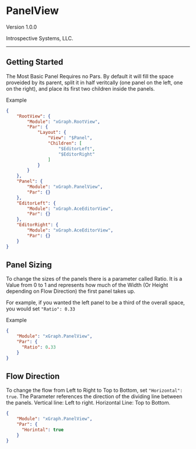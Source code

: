 # PanelView

Version 1.0.0

Introspective Systems, LLC.

---

## Getting Started

The Most Basic Panel Requires no Pars. By default it will fill the space proveided by its parent, split it in half veritcally (one panel on the left, one on the right), and place its first two children inside the panels.

Example

``` json
{
    "RootView": {
        "Module": "xGraph.RootView",
        "Par": {
            "Layout": {
                "View": "$Panel",
                "Children": [
                    "$EditorLeft",
                    "$EditorRight"
                ]
            }
        }
    },
    "Panel": {
        "Module": "xGraph.PanelView",
        "Par": {}
    },
    "EditorLeft": {
        "Module": "xGraph.AceEditorView",
        "Par": {}
    },
    "EditorRight": {
        "Module": "xGraph.AceEditorView",
        "Par": {}
    }
}
```

## Panel Sizing

To change the sizes of the panels there is a parameter called Ratio. It is a Value from 0 to 1 and represents how much of the Width (Or Height depending on Flow Direction) the first panel takes up.

For example, if you wanted the left panel to be a third of the overall space, you would set `"Ratio": 0.33`

Example

``` json
{
    "Module": "xGraph.PanelView",
    "Par": {
      "Ratio": 0.33
    }
}
```

## Flow Direction

To change the flow from Left to Right to Top to Bottom, set `"Horizontal": true`. The Parameter references the direction of the dividing line between the panels. Vertical line: Left to right. Horizontal Line: Top to Bottom.

``` json
{
    "Module": "xGraph.PanelView",
    "Par": {
      "Horintal": true
    }
}
```